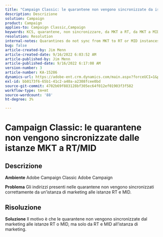 ```yaml
---
title: "Campaign Classic: le quarantene non vengono sincronizzate da istanze MKT a RT/MID"
description: Descrizione
solution: Campaign
product: Campaign
applies-to: Campaign Classic,Campaign
keywords: KCS, quarantene, non sincronizzare, da MKT a RT, da MKT a MID, istanze
resolution: Resolution
internal-notes: Quarantines do not sync from MKT to RT or MID instances
bug: false
article-created-by: Jim Menn
article-created-date: 9/16/2022 6:03:52 AM
article-published-by: Jim Menn
article-published-date: 9/16/2022 6:17:08 AM
version-number: 3
article-number: KA-15286
dynamics-url: https://adobe-ent.crm.dynamics.com/main.aspx?forceUCI=1&pagetype=entityrecord&etn=knowledgearticle&id=64033d55-8535-ed11-9db1-0022480866ad
exl-id: bb0173f6-65b1-41c2-a40a-a2308fcee0bd
source-git-commit: 4702b69f883128bf305ec64f012ef01903f3f582
workflow-type: tm+mt
source-wordcount: '88'
ht-degree: 3%

---
```


# Campaign Classic: le quarantene non vengono sincronizzate dalle istanze MKT a RT/MID

## Descrizione


<b>Ambiente</b>
Adobe Campaign Classic Adobe Campaign

<b>Problema</b>
Gli indirizzi presenti nelle quarantene non vengono sincronizzati correttamente da un’istanza di marketing alle istanze RT e MID.


## Risoluzione


<b>Soluzione</b>
Il motivo è che le quarantene non vengono sincronizzate dal marketing alle istanze RT o MID, ma solo da RT e MID all’istanza di marketing.
